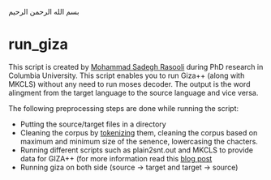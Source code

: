 بسم الله الرحمن الرحیم

run_giza
========

This script is created by [Mohammad Sadegh Rasooli](cs.columbia.edu/~rasooli) during PhD research in Columbia University. This script enables you to run Giza++ (along with MKCLS) without any need to run moses decoder. The output is the word alingment from the target language to the source language and vice versa. 

The following preprocessing steps are done while running the script:
* Putting the source/target files in a directory
* Cleaning the corpus by [tokenizing](http://www.statmt.org/europarl/v5/tools.tgz) them, cleaning the corpus based on maximum and minimum size of the senence, lowercasing the chacters.
* Running different scripts such as plain2snt.out and MKCLS to provide data for GIZA++ (for more information read this [blog post](http://andreeaaussi.wordpress.com/2013/03/04/how-to-do-word-alignment-with-giza-from-parallel-corpora/)
* Running giza on both side (source -> target and target -> source)



